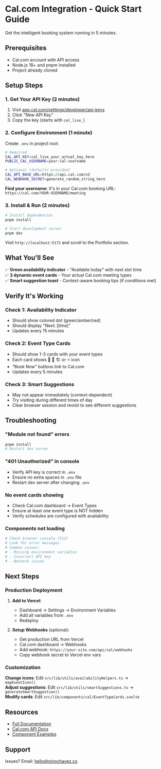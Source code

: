 # Cal.com Integration - Quick Start Guide

Get the intelligent booking system running in 5 minutes.

## Prerequisites

- Cal.com account with API access
- Node.js 18+ and pnpm installed
- Project already cloned

## Setup Steps

### 1. Get Your API Key (2 minutes)

1. Visit [app.cal.com/settings/developer/api-keys](https://app.cal.com/settings/developer/api-keys)
2. Click "New API Key"
3. Copy the key (starts with `cal_live_`)

### 2. Configure Environment (1 minute)

Create `.env` in project root:

```bash
# Required
CAL_API_KEY=cal_live_your_actual_key_here
PUBLIC_CAL_USERNAME=your-cal-username

# Optional (defaults provided)
CAL_API_BASE_URL=https://api.cal.com/v2
CAL_WEBHOOK_SECRET=generate_random_string_here
```

**Find your username**: It's in your Cal.com booking URL:  
`https://cal.com/YOUR-USERNAME/meeting`

### 3. Install & Run (2 minutes)

```bash
# Install dependencies
pnpm install

# Start development server
pnpm dev
```

Visit `http://localhost:5173` and scroll to the Portfolio section.

## What You'll See

✅ **Green availability indicator** - "Available today" with next slot time  
✅ **3 dynamic event cards** - Your actual Cal.com meeting types  
✅ **Smart suggestion toast** - Context-aware booking tips (if conditions met)  

## Verify It's Working

### Check 1: Availability Indicator
- Should show colored dot (green/amber/red)
- Should display "Next: [time]"
- Updates every 15 minutes

### Check 2: Event Type Cards
- Should show 1-3 cards with your event types
- Each card shows 🎯 📸 🏗️ or ⚡ icon
- "Book Now" buttons link to Cal.com
- Updates every 5 minutes

### Check 3: Smart Suggestions
- May not appear immediately (context-dependent)
- Try visiting during different times of day
- Clear browser session and revisit to see different suggestions

## Troubleshooting

### "Module not found" errors
```bash
pnpm install
# Restart dev server
```

### "401 Unauthorized" in console
- Verify API key is correct in `.env`
- Ensure no extra spaces in `.env` file
- Restart dev server after changing `.env`

### No event cards showing
- Check Cal.com dashboard → Event Types
- Ensure at least one event type is NOT hidden
- Verify schedules are configured with availability

### Components not loading
```bash
# Check browser console (F12)
# Look for error messages
# Common issues:
# - Missing environment variables
# - Incorrect API key
# - Network issues
```

## Next Steps

### Production Deployment

1. **Add to Vercel**:
   - Dashboard → Settings → Environment Variables
   - Add all variables from `.env`
   - Redeploy

2. **Setup Webhooks** (optional):
   - Get production URL from Vercel
   - Cal.com dashboard → Webhooks
   - Add webhook: `https://your-site.com/api/cal/webhooks`
   - Copy webhook secret to Vercel env vars

### Customization

**Change icons**: Edit `src/lib/utils/availabilityHelpers.ts` → `mapEventIcon()`  
**Adjust suggestions**: Edit `src/lib/utils/smartSuggestions.ts` → `generateSmartSuggestion()`  
**Modify cards**: Edit `src/lib/components/cal/EventTypeCards.svelte`  

## Resources

- [Full Documentation](./CAL-COM-INTEGRATION.md)
- [Cal.com API Docs](https://cal.com/docs)
- [Component Examples](../src/lib/components/cal/)

## Support

Issues? Email: hello@ninochavez.co